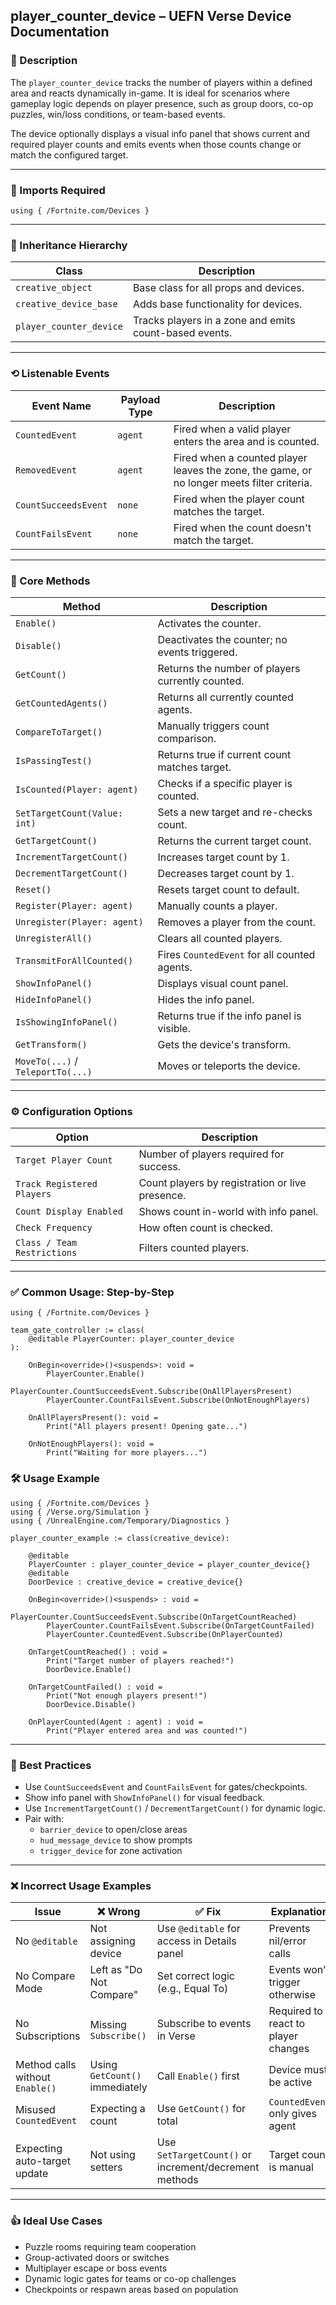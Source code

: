 ## player_counter_device – UEFN Verse Device Documentation

### 🔹 Description
The `player_counter_device` tracks the number of players within a defined area and reacts dynamically in-game. It is ideal for scenarios where gameplay logic depends on player presence, such as group doors, co-op puzzles, win/loss conditions, or team-based events.

The device optionally displays a visual info panel that shows current and required player counts and emits events when those counts change or match the configured target.

---

### 🧱 Imports Required
```verse
using { /Fortnite.com/Devices }
```

---

### 🔗 Inheritance Hierarchy
| Class | Description |
|-------|-------------|
| `creative_object` | Base class for all props and devices. |
| `creative_device_base` | Adds base functionality for devices. |
| `player_counter_device` | Tracks players in a zone and emits count-based events. |

---

### ⟲ Listenable Events
| Event Name | Payload Type | Description |
|------------|---------------|-------------|
| `CountedEvent` | `agent` | Fired when a valid player enters the area and is counted. |
| `RemovedEvent` | `agent` | Fired when a counted player leaves the zone, the game, or no longer meets filter criteria. |
| `CountSucceedsEvent` | `none` | Fired when the player count matches the target. |
| `CountFailsEvent` | `none` | Fired when the count doesn't match the target. |

---

### 🧰 Core Methods
| Method | Description |
|--------|-------------|
| `Enable()` | Activates the counter. |
| `Disable()` | Deactivates the counter; no events triggered. |
| `GetCount()` | Returns the number of players currently counted. |
| `GetCountedAgents()` | Returns all currently counted agents. |
| `CompareToTarget()` | Manually triggers count comparison. |
| `IsPassingTest()` | Returns true if current count matches target. |
| `IsCounted(Player: agent)` | Checks if a specific player is counted. |
| `SetTargetCount(Value: int)` | Sets a new target and re-checks count. |
| `GetTargetCount()` | Returns the current target count. |
| `IncrementTargetCount()` | Increases target count by 1. |
| `DecrementTargetCount()` | Decreases target count by 1. |
| `Reset()` | Resets target count to default. |
| `Register(Player: agent)` | Manually counts a player. |
| `Unregister(Player: agent)` | Removes a player from the count. |
| `UnregisterAll()` | Clears all counted players. |
| `TransmitForAllCounted()` | Fires `CountedEvent` for all counted agents. |
| `ShowInfoPanel()` | Displays visual count panel. |
| `HideInfoPanel()` | Hides the info panel. |
| `IsShowingInfoPanel()` | Returns true if the info panel is visible. |
| `GetTransform()` | Gets the device's transform. |
| `MoveTo(...)` / `TeleportTo(...)` | Moves or teleports the device. |

---

### ⚙️ Configuration Options
| Option | Description |
|--------|-------------|
| `Target Player Count` | Number of players required for success. |
| `Track Registered Players` | Count players by registration or live presence. |
| `Count Display Enabled` | Shows count in-world with info panel. |
| `Check Frequency` | How often count is checked. |
| `Class / Team Restrictions` | Filters counted players. |

---

### ✅ Common Usage: Step-by-Step
```verse
using { /Fortnite.com/Devices }

team_gate_controller := class(
    @editable PlayerCounter: player_counter_device
):

    OnBegin<override>()<suspends>: void =
        PlayerCounter.Enable()
        PlayerCounter.CountSucceedsEvent.Subscribe(OnAllPlayersPresent)
        PlayerCounter.CountFailsEvent.Subscribe(OnNotEnoughPlayers)

    OnAllPlayersPresent(): void =
        Print("All players present! Opening gate...")

    OnNotEnoughPlayers(): void =
        Print("Waiting for more players...")
```

### 🛠️ Usage Example
```verse
using { /Fortnite.com/Devices }
using { /Verse.org/Simulation }
using { /UnrealEngine.com/Temporary/Diagnostics }

player_counter_example := class(creative_device):

    @editable
    PlayerCounter : player_counter_device = player_counter_device{}
    @editable
    DoorDevice : creative_device = creative_device{}

    OnBegin<override>()<suspends> : void =
        PlayerCounter.CountSucceedsEvent.Subscribe(OnTargetCountReached)
        PlayerCounter.CountFailsEvent.Subscribe(OnTargetCountFailed)
        PlayerCounter.CountedEvent.Subscribe(OnPlayerCounted)

    OnTargetCountReached() : void =
        Print("Target number of players reached!")
        DoorDevice.Enable()

    OnTargetCountFailed() : void =
        Print("Not enough players present!")
        DoorDevice.Disable()

    OnPlayerCounted(Agent : agent) : void =
        Print("Player entered area and was counted!")
```

---

### 🧠 Best Practices
* Use `CountSucceedsEvent` and `CountFailsEvent` for gates/checkpoints.
* Show info panel with `ShowInfoPanel()` for visual feedback.
* Use `IncrementTargetCount()` / `DecrementTargetCount()` for dynamic logic.
* Pair with:
  * `barrier_device` to open/close areas
  * `hud_message_device` to show prompts
  * `trigger_device` for zone activation

---

### ❌ Incorrect Usage Examples
| Issue | ❌ Wrong | ✅ Fix | Explanation |
|-------|------------|-----------|-------------|
| No `@editable` | Not assigning device | Use `@editable` for access in Details panel | Prevents nil/error calls |
| No Compare Mode | Left as "Do Not Compare" | Set correct logic (e.g., Equal To) | Events won’t trigger otherwise |
| No Subscriptions | Missing `Subscribe()` | Subscribe to events in Verse | Required to react to player changes |
| Method calls without `Enable()` | Using `GetCount()` immediately | Call `Enable()` first | Device must be active |
| Misused `CountedEvent` | Expecting a count | Use `GetCount()` for total | `CountedEvent` only gives agent |
| Expecting auto-target update | Not using setters | Use `SetTargetCount()` or increment/decrement methods | Target count is manual |

---

### 👍 Ideal Use Cases
* Puzzle rooms requiring team cooperation
* Group-activated doors or switches
* Multiplayer escape or boss events
* Dynamic logic gates for teams or co-op challenges
* Checkpoints or respawn areas based on population

